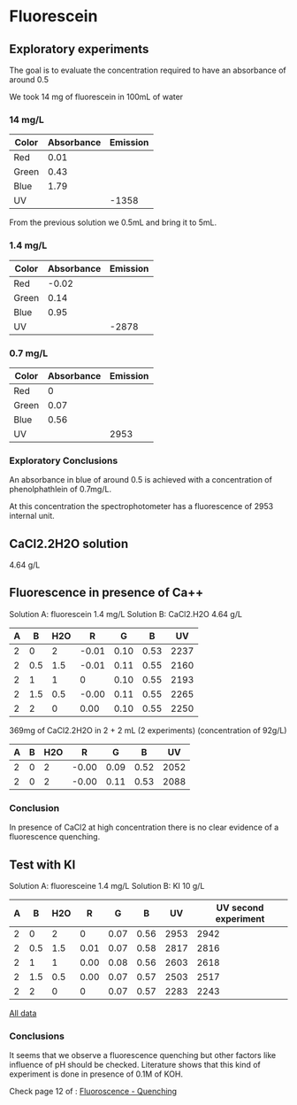# Fluorescein

## Exploratory experiments

The goal is to evaluate the concentration required to have an absorbance of around 0.5

We took 14 mg of fluorescein in 100mL of water

### 14 mg/L

| Color | Absorbance | Emission |
| ----- | ---------- | -------- |
| Red   | 0.01       |          |
| Green | 0.43       |          |
| Blue  | 1.79       |          |
| UV    |            | -1358    |

From the previous solution we 0.5mL and bring it to 5mL.

### 1.4 mg/L

| Color | Absorbance | Emission |
| ----- | ---------- | -------- |
| Red   | -0.02      |          |
| Green | 0.14       |          |
| Blue  | 0.95       |          |
| UV    |            | -2878    |

### 0.7 mg/L

| Color | Absorbance | Emission |
| ----- | ---------- | -------- |
| Red   | 0          |          |
| Green | 0.07       |          |
| Blue  | 0.56       |          |
| UV    |            | 2953     |

### Exploratory Conclusions

An absorbance in blue of around 0.5 is achieved with a concentration of phenolphathlein of 0.7mg/L.

At this concentration the spectrophotometer has a fluorescence of 2953 internal unit.

## CaCl2.2H2O solution

4.64 g/L

## Fluorescence in presence of Ca++

Solution A: fluorescein 1.4 mg/L
Solution B: CaCl2.H2O 4.64 g/L

| A   | B   | H2O | R     | G    | B    | UV   |
| --- | --- | --- | ----- | ---- | ---- | ---- |
| 2   | 0   | 2   | -0.01 | 0.10 | 0.53 | 2237 |
| 2   | 0.5 | 1.5 | -0.01 | 0.11 | 0.55 | 2160 |
| 2   | 1   | 1   | 0     | 0.10 | 0.55 | 2193 |
| 2   | 1.5 | 0.5 | -0.00 | 0.11 | 0.55 | 2265 |
| 2   | 2   | 0   | 0.00  | 0.10 | 0.55 | 2250 |

369mg of CaCl2.2H2O in 2 + 2 mL (2 experiments) (concentration of 92g/L)

| A   | B   | H2O | R     | G    | B    | UV   |
| --- | --- | --- | ----- | ---- | ---- | ---- |
| 2   | 0   | 2   | -0.00 | 0.09 | 0.52 | 2052 |
| 2   | 0   | 2   | -0.00 | 0.11 | 0.53 | 2088 |

### Conclusion

In presence of CaCl2 at high concentration there is no clear evidence of a fluorescence quenching.

## Test with KI

Solution A: fluoresceine 1.4 mg/L
Solution B: KI 10 g/L

| A   | B   | H2O | R    | G    | B    | UV   | UV second experiment |
| --- | --- | --- | ---- | ---- | ---- | ---- | -------------------- |
| 2   | 0   | 2   | 0    | 0.07 | 0.56 | 2953 | 2942                 |
| 2   | 0.5 | 1.5 | 0.01 | 0.07 | 0.58 | 2817 | 2816                 |
| 2   | 1   | 1   | 0.00 | 0.08 | 0.56 | 2603 | 2618                 |
| 2   | 1.5 | 0.5 | 0.00 | 0.07 | 0.57 | 2503 | 2517                 |
| 2   | 2   | 0   | 0    | 0.07 | 0.57 | 2283 | 2243                 |

[All data](https://docs.google.com/spreadsheets/d/1UuKFU8COCiJQ89IAYm6FFq3e50cZny3WdU-MUHwkeag/edit?usp=sharing)

### Conclusions

It seems that we observe a fluorescence quenching but other factors like influence of pH should be checked.
Literature shows that this kind of experiment is done in presence of 0.1M of KOH.

Check page 12 of : [Fluoroscence - Quenching](https://www.chem.uzh.ch/dam/jcr:571775eb-8b0e-4930-8aa4-ad0da5c11aec/FluorescenceQuenching_HS16.pdf)
